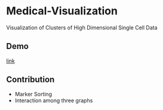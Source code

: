 # Medical-Visualization
Visualization of Clusters of High Dimensional Single Cell Data
## Demo
[link](https://www.youtube.com/watch?v=lZ1wY5DI4jw)
## Contribution
* Marker Sorting
* Interaction among three graphs
